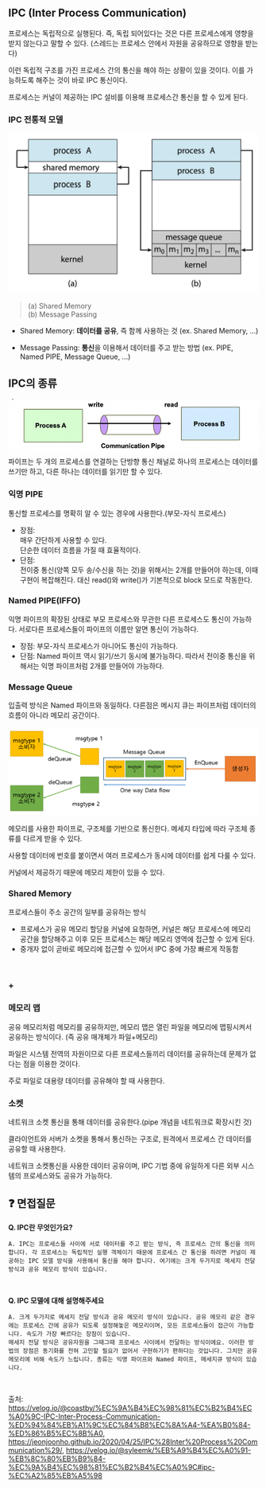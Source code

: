 ## IPC (Inter Process Communication)
프로세스는 독립적으로 실행된다. 즉, 독립 되어있다는 것은 다른 프로세스에게 영향을 받지 않는다고 말할 수 있다. (스레드는 프로세스 안에서 자원을 공유하므로 영향을 받는다)

이런 독립적 구조를 가진 프로세스 간의 통신을 해야 하는 상황이 있을 것이다. 이를 가능하도록 해주는 것이 바로 IPC 통신이다.

프로세스는 커널이 제공하는 IPC 설비를 이용해 프로세스간 통신을 할 수 있게 된다.


### IPC 전통적 모델
![image](./assets/image.png)
> (a) Shared Memory  <br>(b) Message Passing
- Shared Memory: **데이터를 공유**, 즉 함께 사용하는 것 (ex. Shared Memory, ...)

- Message Passing: **통신**을 이용해서 데이터를 주고 받는 방법 (ex. PIPE, Named PIPE, Message Queue, ...)


## IPC의 종류
![image](./assets/image2.png)
파이프는 두 개의 프로세스를 연결하는 단방향 통신 채널로 하나의 프로세스는 데이터를 쓰기만 하고, 다른 하나는 데이터를 읽기만 할 수 있다. 

### 익명 PIPE 
통신할 프로세스를 명확히 알 수 있는 경우에 사용한다.(부모-자식 프로세스)

- 장점:  
매우 간단하게 사용할 수 있다.  
단순한 데이터 흐름을 가질 때 효율적이다. 
- 단점:  
전이중 통신(양쪽 모두 송/수신을 하는 것)을 위해서는 2개를 만들어야 하는데, 이때 구현이 복잡해진다.
대신 read()와 write()가 기본적으로 block 모드로 작동한다.

### Named PIPE(IFFO) 
익명 파이프의 확장된 상태로 부모 프로세스와 무관한 다른 프로세스도 통신이 가능하다. 서로다른 프로세스들이 파이프의 이름만 알면 통신이 가능하다.
- 장점: 부모-자식 프로세스가 아니어도 통신이 가능하다.
- 단점: Named 파이프 역시 읽기/쓰기 동시에 불가능하다. 따라서 전이중 통신을 위해서는 익명 파이프처럼 2개를 만들어야 가능하다.

### Message Queue
입출력 방식은 Named 파이프와 동일하다.
다른점은 메시지 큐는 파이프처럼 데이터의 흐름이 아니라 메모리 공간이다.


![image](./assets/image3.png)

메모리를 사용한 파이프로, 구조체를 기반으로 통신한다. 메세지 타입에 따라 구조체 종류를 다르게 받을 수 있다.

사용할 데이터에 번호를 붙이면서 여러 프로세스가 동시에 데이터를 쉽게 다룰 수 있다.

커널에서 제공하기 때문에 메모리 제한이 있을 수 있다.

### Shared Memory
프로세스들이 주소 공간의 일부를 공유하는 방식  
- 프로세스가 공유 메모리 할당을 커널에 요청하면, 커널은 해당 프로세스에 메모리 공간을 할당해주고 이후 모든 프로세스는 해당 메모리 영역에 접근할 수 있게 된다.
- 중개자 없이 곧바로 메모리에 접근할 수 있어서 IPC 중에 가장 빠르게 작동함

<br>

### +
### 메모리 맵
공유 메모리처럼 메모리를 공유하지만, 메모리 맵은 열린 파일을 메모리에 맵핑시켜서 공유하는 방식이다. (즉 공유 매개체가 파일+메모리)

파일은 시스템 전역의 자원이므로 다른 프로세스들끼리 데이터를 공유하는데 문제가 없다는 점을 이용한 것이다.

주로 파일로 대용량 데이터를 공유해야 할 때 사용한다.


### 소켓
네트워크 소켓 통신을 통해 데이터를 공유한다.(pipe 개념을 네트워크로 확장시킨 것)

클라이언트와 서버가 소켓을 통해서 통신하는 구조로, 원격에서 프로세스 간 데이터를 공유할 때 사용한다.

네트워크 소켓통신을 사용한 데이터 공유이며, IPC 기법 중에 유일하게 다른 외부 시스템의 프로세스와도 공유가 가능하다.


## ❓ 면접질문
**Q. IPC란 무엇인가요?**
```
A. IPC는 프로세스들 사이에 서로 데이터를 주고 받는 방식, 즉 프로세스 간의 통신을 의미합니다. 각 프로세스는 독립적인 실행 객체이기 때문에 프로세스 간 통신을 하려면 커널이 제공하는 IPC 모델 방식을 사용해서 통신을 해야 합니다. 여기에는 크게 두가지로 메세지 전달 방식과 공유 메모리 방식이 있습니다.
```

<br>

**Q. IPC 모델에 대해 설명해주세요**
```
A. 크게 두가지로 메세지 전달 방식과 공유 메모리 방식이 있습니다. 공유 메모리 같은 경우에는 프로세스 간에 공유가 되도록 설정해놓은 메모리이며, 모든 프로세스들이 접근이 가능합니다. 속도가 가장 빠르다는 장점이 있습니다.
메세지 전달 방식은 공유자원을 그때그때 프로세스 사이에서 전달하는 방식이에요. 이러한 방법의 장점은 동기화를 전혀 고민할 필요가 없어서 구현하기가 편하다는 것입니다. 그치만 공유메모리에 비해 속도가 느립니다. 종류는 익명 파이프와 Named 파이프, 메세지큐 방식이 있습니다.
```
<br>

출처: https://velog.io/@coastby/%EC%9A%B4%EC%98%81%EC%B2%B4%EC%A0%9C-IPC-Inter-Process-Communication-%ED%94%84%EB%A1%9C%EC%84%B8%EC%8A%A4-%EA%B0%84-%ED%86%B5%EC%8B%A0, https://jeonjoonho.github.io/2020/04/25/IPC%28Inter%20Process%20Communication%29/, https://velog.io/@syleemk/%EB%A9%B4%EC%A0%91-%EB%8C%80%EB%B9%84-%EC%9A%B4%EC%98%81%EC%B2%B4%EC%A0%9C#ipc-%EC%A2%85%EB%A5%98